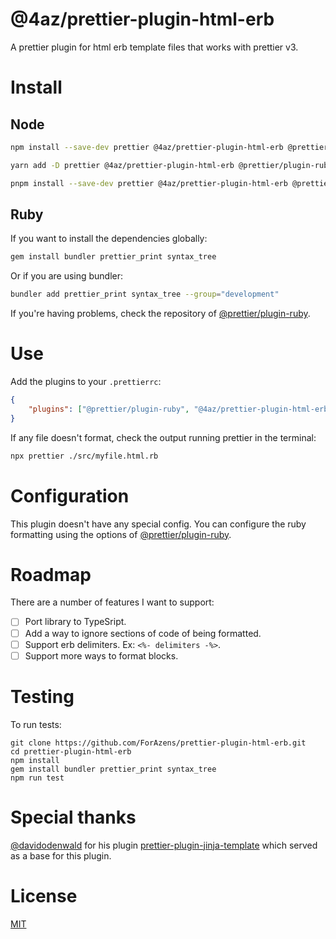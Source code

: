 # @4az/prettier-plugin-html-erb
A prettier plugin for html erb template files that works with prettier v3.

# Install
## Node
```bash
npm install --save-dev prettier @4az/prettier-plugin-html-erb @prettier/plugin-ruby
```
```bash
yarn add -D prettier @4az/prettier-plugin-html-erb @prettier/plugin-ruby
```
```bash
pnpm install --save-dev prettier @4az/prettier-plugin-html-erb @prettier/plugin-ruby
```

## Ruby
If you want to install the dependencies globally:
```bash
gem install bundler prettier_print syntax_tree
```

Or if you are using bundler:
```bash
bundler add prettier_print syntax_tree --group="development"
```

If you're having problems, check the repository of [@prettier/plugin-ruby](https://github.com/prettier/plugin-ruby?tab=readme-ov-file#getting-started).

# Use
Add the plugins to your `.prettierrc`:
```json
{
    "plugins": ["@prettier/plugin-ruby", "@4az/prettier-plugin-html-erb"]
}
```

If any file doesn't format, check the output running prettier in the terminal:
```bash
npx prettier ./src/myfile.html.rb
```

# Configuration
This plugin doesn't have any special config. You can configure the ruby formatting using the options of [@prettier/plugin-ruby](https://github.com/prettier/plugin-ruby?tab=readme-ov-file#configuration).

# Roadmap
There are a number of features I want to support:
- [ ] Port library to TypeSript.
- [ ] Add a way to ignore sections of code of being formatted.
- [ ] Support erb delimiters. Ex: `<%- delimiters -%>`.
- [ ] Support more ways to format blocks.

# Testing
To run tests:
```
git clone https://github.com/ForAzens/prettier-plugin-html-erb.git
cd prettier-plugin-html-erb
npm install
gem install bundler prettier_print syntax_tree
npm run test
```

# Special thanks
[@davidodenwald](https://github.com/davidodenwald) for his plugin [prettier-plugin-jinja-template](https://github.com/davidodenwald/prettier-plugin-jinja-template) which served as a base for this plugin.

# License
[MIT](https://github.com/ForAzens/prettier-plugin-html-erb/blob/main/LICENSE)
